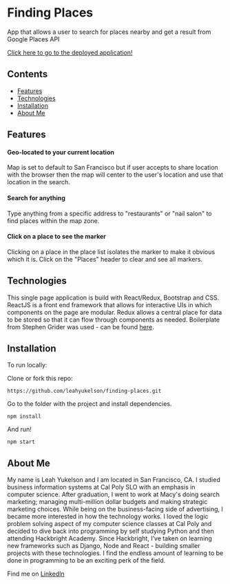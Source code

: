 # Finding Places
App that allows a user to search for places nearby and get a result from Google Places API

[Click here to go to the deployed application!](https://finding-places.herokuapp.com/)

## Contents
* [Features](#features)
* [Technologies](#tech)
* [Installation](#install)
* [About Me](#about)

## <a name="features"></a>Features

#### Geo-located to your current location
Map is set to default to San Francisco but if user accepts to share location with the browser then the map will center to the user's location and use that location in the search.

#### Search for anything
Type anything from a specific address to "restaurants" or "nail salon" to find places within the map zone.

#### Click on a place to see the marker
Clicking on a place in the place list isolates the marker to make it obvious which it is. Click on the "Places" header to clear and see all markers.

## <a name="tech"></a>Technologies
This single page application is build with React/Redux, Bootstrap and CSS. ReactJS is a front end framework that allows for interactive UIs in which components on the page are modular. Redux allows a central place for data to be stored so that it can flow through components as needed. Boilerplate from Stephen Grider was used - can be found [here](https://github.com/StephenGrider/ReduxSimpleStarter).

## <a name="install"></a>Installation

To run locally:

Clone or fork this repo:

```
https://github.com/leahyukelson/finding-places.git
```

Go to the folder with the project and install dependencies.

```
npm install
```

And run!

```
npm start
```

## <a name="about"></a>About Me
My name is Leah Yukelson and I am located in San Francisco, CA. I studied business information systems at Cal Poly SLO with an emphasis in computer science. After graduation, I went to work at Macy's doing search marketing; managing multi-million dollar budgets and making strategic marketing choices. While being on the business-facing side of advertising, I became more interested in how the technology works. I loved the logic problem solving aspect of my computer science classes at Cal Poly and decided to dive back into programming by self studying Python and then attending Hackbright Academy. Since Hackbright, I’ve taken on learning new frameworks such as Django, Node and React - building smaller projects with these technologies. I find the endless amount of learning to be done in programming to be an exciting perk of the field.

Find me on [LinkedIn](https://www.linkedin.com/in/leahyukelson/)

